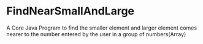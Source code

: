 # FindNearSmallAndLarge
A Core Java Program to find the smaller element and larger element comes nearer to the number entered by the user in a group of numbers(Array)
